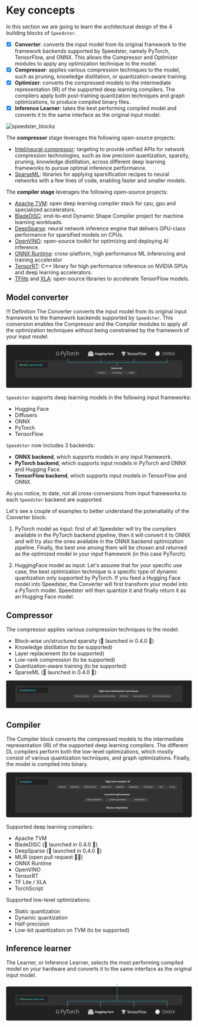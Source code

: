 # Key concepts

In this section we are going to learn the architectural design of the 4 building blocks of `Speedster`.

- [x]  **Converter**: converts the input model from its original framework to the framework backends supported by Speedster, namely PyTorch, TensorFlow, and ONNX. This allows the Compressor and Optimizer modules to apply any optimization technique to the model.
- [x]  **Compressor**: applies various compression techniques to the model, such as pruning, knowledge distillation, or quantization-aware training.
- [x]  **Optimizer**: converts the compressed models to the intermediate representation (IR) of the supported deep learning compilers. The compilers apply both post-training quantization techniques and graph optimizations, to produce compiled binary files.
- [x]  **Inference Learner**: takes the best performing compiled model and converts it to the same interface as the original input model.

![speedster_blocks](https://user-images.githubuserinstruction.com/42771598/213177175-a76908a2-5eef-4e82-9d54-0fc812131463.png)

The **compressor** stage leverages the following open-source projects:

- [Intel/neural-compressor](https://github.com/intel/neural-compressor): targeting to provide unified APIs for network compression technologies, such as low precision quantization, sparsity, pruning, knowledge distillation, across different deep learning frameworks to pursue optimal inference performance.
- [SparseML](https://github.com/neuralmagic/sparseml): libraries for applying sparsification recipes to neural networks with a few lines of code, enabling faster and smaller models.

The **compiler stage** leverages the following open-source projects:

- [Apache TVM](https://github.com/apache/tvm): open deep learning compiler stack for cpu, gpu and specialized accelerators.
- [BladeDISC](https://github.com/alibaba/BladeDISC): end-to-end Dynamic Shape Compiler project for machine learning workloads.
- [DeepSparse](https://github.com/neuralmagic/deepsparse): neural network inference engine that delivers GPU-class performance for sparsified models on CPUs.
- [OpenVINO](https://github.com/openvinotoolkit/openvino): open-source toolkit for optimizing and deploying AI inference.
- [ONNX Runtime](https://github.com/microsoft/onnxruntime): cross-platform, high performance ML inferencing and training accelerator
- [TensorRT](https://github.com/NVIDIA/TensorRT): C++ library for high performance inference on NVIDIA GPUs and deep learning accelerators.
- [TFlite](https://github.com/tensorflow/tflite-micro) and [XLA](https://github.com/tensorflow/tensorflow/tree/master/tensorflow/compiler/xla): open-source libraries to accelerate TensorFlow models.

## Model converter
!!! Definition
    The Converter converts the input model from its original input framework to the framework backends supported by `Speedster`. This conversion enables the Compressor and the Compiler modules to apply all the optimization techniques without being constrained by the framework of your input model.

![image info](images/converter.png)

`Speedster` supports deep learning models in the following input frameworks:

- Hugging Face
- Diffusers
- ONNX
- PyTorch
- TensorFlow

`Speedster` now includes 3 backends:

- **ONNX backend**, which supports models in any input framework.
- **PyTorch backend**, which supports input models in PyTorch and ONNX and Hugging Face. 
- **TensorFlow backend**, which supports input models in TensorFlow and ONNX.

As you notice, to date, not all cross-conversions from input frameworks to each `Speedster` backend are supported. 

Let's see a couple of examples to better understand the potenatiality of the Converter block:

1. PyTorch model as input: first of all Speedster will try the compilers available in the PyTorch backend pipeline, then it will convert it to ONNX and will try also the ones available in the ONNX backend optimization pipeline. Finally, the best one among them will be chosen and returned as the optimized model in your input framework (in this case PyTorch).

2. HuggingFace model as input: Let's assume that for your specific use case, the best optimization technique is a specific type of dynamic quantization only supported by PyTorch. If you feed a Hugging Face model into Speedster, the Converter will first transform your model into a PyTorch model. Speedster will then quantize it and finally return it as an Hugging Face model.

## Compressor

The compressor applies various compression techniques to the model:

- Block-wise un/structured sparsity (🎉 launched in 0.4.0 🎉)
- Knowledge distillation (to be supported)
- Layer replacement (to be supported)
- Low-rank compression (to be supported)
- Quantization-aware training (to be supported)
- SparseML (🎉 launched in 0.4.0 🎉)

![image info](images/compressor.png)

## Compiler

The Compiler block converts the compressed models to the intermediate representation (IR) of the supported deep learning compilers. The different DL compilers perform both the low-level optimizations, which mostly consist of various quantization techniques, and graph optimizations. Finally, the model is compiled into binary.

![image info](images/compiler.png)

Supported deep learning compilers:

- Apache TVM
- BladeDISC (🎉 launched in 0.4.0 🎉)
- DeepSparse (🎉 launched in 0.4.0 🎉)
- MLIR (open pull request 👩‍💻)
- ONNX Runtime
- OpenVINO
- TensorRT
- TF Lite / XLA
- TorchScript

Supported low-level optimizations:

- Static quantization
- Dynamic quantization
- Half-precision
- Low-bit quantization on TVM (to be supported)

## Inference learner

The Learner, or Inference Learner, selects the most performing compiled model on your hardware and converts it to the same interface as the original input model.

![image info](images/learner.png)